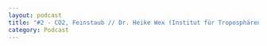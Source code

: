 ```yaml
---
layout: podcast
title: "#2 - CO2, Feinstaub // Dr. Heike Wex (Institut für Troposphärenforschung Leipzig)"
category: Podcast
---
```


<p><script class="podigee-podcast-player" src="https://cdn.podigee.com/podcast-player/javascripts/podigee-podcast-player.js" data-configuration="https://interviews-4-future.podigee.io/2-i4f/embed?context=external"></script></p>
